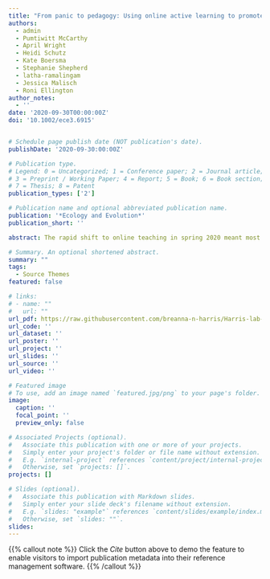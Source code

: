 ```yaml
---
title: "From panic to pedagogy: Using online active learning to promote inclusive instruction in ecology and evolutionary biology courses and beyond"
authors:
  - admin
  - Pumtiwitt McCarthy
  - April Wright
  - Heidi Schutz
  - Kate Boersma
  - Stephanie Shepherd
  - latha-ramalingam
  - Jessica Malisch
  - Roni Ellington
author_notes:
  - ''
date: '2020-09-30T00:00:00Z'
doi: '10.1002/ece3.6915'


# Schedule page publish date (NOT publication's date).
publishDate: '2020-09-30:00:00Z'

# Publication type.
# Legend: 0 = Uncategorized; 1 = Conference paper; 2 = Journal article;
# 3 = Preprint / Working Paper; 4 = Report; 5 = Book; 6 = Book section;
# 7 = Thesis; 8 = Patent
publication_types: ['2']

# Publication name and optional abbreviated publication name.
publication: '*Ecology and Evolution*'
publication_short: ''

abstract: The rapid shift to online teaching in spring 2020 meant most of us were teaching in panic mode. As we move forward with course planning for fall and beyond, we can invest more time and energy into improving the online experience for our students. We advocate that instructors use inclusive teaching practices, specifically through active learning, in their online classes. Incorporating pedagogical practices that work to maximize active and inclusive teaching concepts will be beneficial for all students, and especially those from minoritized or underserved groups. Like many STEM fields, Ecology and Evolution shows achievement gaps and faces a leaky pipeline issue for students from groups traditionally underserved in science. Making online classes both active and inclusive will aid student learning and will also help students feel more connected to their learning, their peers, and their campus. This approach will likely help with performance, retention, and persistence of students. In this paper, we offer broadly applicable strategies and techniques that weave together active and inclusive teaching practices. We challenge instructors to commit to making small changes as a first step to more inclusive teaching in ecology and evolutionary biology courses.

# Summary. An optional shortened abstract.
summary: ""
tags:
  - Source Themes
featured: false

# links:
# - name: ""
#   url: ""
url_pdf: https://raw.githubusercontent.com/breanna-n-harris/Harris-lab-website/7a117b1ec4f176b4481a2bd39cc59db2030e6916/content/publication/Harris_etal_2020_Panic_pedagogy/Harris_etal_2020_Panic_pedagogy.pdf
url_code: ''
url_dataset: ''
url_poster: ''
url_project: ''
url_slides: ''
url_source: ''
url_video: ''

# Featured image
# To use, add an image named `featured.jpg/png` to your page's folder.
image:
  caption: ''
  focal_point: ''
  preview_only: false

# Associated Projects (optional).
#   Associate this publication with one or more of your projects.
#   Simply enter your project's folder or file name without extension.
#   E.g. `internal-project` references `content/project/internal-project/index.md`.
#   Otherwise, set `projects: []`.
projects: []

# Slides (optional).
#   Associate this publication with Markdown slides.
#   Simply enter your slide deck's filename without extension.
#   E.g. `slides: "example"` references `content/slides/example/index.md`.
#   Otherwise, set `slides: ""`.
slides:
---
```


{{% callout note %}}
Click the _Cite_ button above to demo the feature to enable visitors to import publication metadata into their reference management software.
{{% /callout %}}
